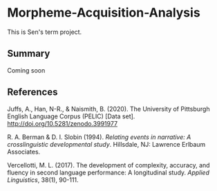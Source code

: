 # Morpheme-Acquisition-Analysis
This is Sen's term project. 

## Summary

Coming soon

## References
Juffs, A., Han, N-R., & Naismith, B. (2020). The University of Pittsburgh English Language Corpus (PELIC) [Data set]. http://doi.org/10.5281/zenodo.3991977

R. A. Berman & D. I. Slobin (1994). *Relating events in narrative: A crosslinguistic developmental study*. Hillsdale, NJ: Lawrence Erlbaum Associates.

Vercellotti, M. L. (2017). The development of complexity, accuracy, and fluency in second language performance: A longitudinal study. *Applied Linguistics*, 38(1), 90-111.